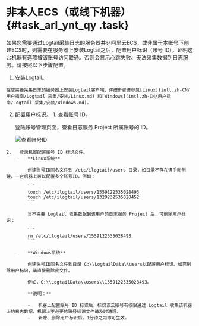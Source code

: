 # 非本人ECS（或线下机器） {#task_arl_ynt_qy .task}

如果您需要通过Logtail采集日志的服务器并非阿里云ECS，或非属于本账号下创建ECS时，则需要在服务器上安装Logtail之后，配置用户标识（账号 ID），证明这台机器有选项被该账号访问联通。否则会显示心跳失败、无法采集数据到日志服务。请按照以下步骤配置。

1.   安装Logtail。 

    在您需要采集日志的服务器上安装Logtail客户端，详细步骤请参见[Linux](intl.zh-CN/用户指南/Logtail 采集/安装/Linux.md) 和[Windows](intl.zh-CN/用户指南/Logtail 采集/安装/Windows.md)。

2.   配置用户标识。 
    1.   查看账号 ID。 

        登陆账号管理页面，查看日志服务 Project 所属账号的 ID。

        ![](http://static-aliyun-doc.oss-cn-hangzhou.aliyuncs.com/assets/img/13081/5286_zh-CN.png "查看账号ID")

    2.   登录机器配置账号 ID 标识文件。 
        -   **Linux系统**

            创建账号ID同名文件到 /etc/ilogtail/users 目录，如目录不存在请手动创建，一台机器上可以配置多个账号ID，例如：

            ```
            touch /etc/ilogtail/users/1559122535028493
            touch /etc/ilogtail/users/1329232535020452
            ```

            当不需要 Logtail 收集数据到该用户的日志服务 Project 后，可删除用户标识：

            ```
            rm /etc/ilogtail/users/1559122535028493
            ```

        -   **Windows系统**

            创建账号ID同名文件到目录 C:\\LogtailData\\users以配置用户标识。如需删除用户标识，请直接删除此文件。

            例如，C:\\LogtailData\\users\\1559122535028493。

            **说明：** 

            -   机器上配置账号 ID 标识后，标识该云账号有权限通过 Logtail 收集该机器上的日志数据。机器上不必要的账号标识文件请及时清理。
            -   新增、删除用户标识后，1分钟之内即可生效。

